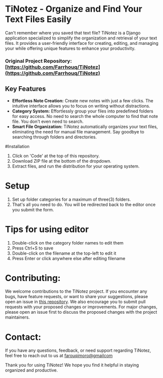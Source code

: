 # TiNotez - Organize and Find Your Text Files Easily

Can't remember where you saved that text file? TiNotez is a Django application specialized to simplify the organization and retrieval of your text files. It provides a user-friendly interface for creating, editing, and managing your 
while offering unique features to enhance your productivity.


### Original Project Repository: [https://github.com/Farrhouq/TiNotez](https://github.com/Farrhouq/TiNotez)


## Key Features

- **Effortless Note Creation:** Create new notes with just a few clicks. The intuitive interface allows you to focus on writing without distractions.
- **Category System:** Effortlessly group your files into predefined folders for easy access. No need to search the whole computer to find that note file. You don't even need to search.
- **Smart File Organization:** TiNotez automatically organizes your text files, eliminating the need for manual file management. Say goodbye to searching through folders and directories.

#Installation
1. Click on 'Code' at the top of this repository.
2. Download ZIP file at the bottom of the dropdown.
3. Extract files, and run the distribution for your operating system.

# Setup
1. Set up folder categories for a maximum of three(3) folders.
2. That's all you need to do. You will be redirected back to the editor once you submit the form.

# Tips for using editor
1. Double-click on the category folder names to edit them
2. Press Ctrl+S to save
3. Double-click on the filename at the top-left to edit it
4. Press Enter or click anywhere else after editing filename


# Contributing:
We welcome contributions to the TiNotez project. If you encounter any bugs, have feature requests, or want to share your suggestions, please open an issue in [this repository](https://github.com/Farrhouq/TiNotez.git). We also encourage you to submit pull requests with your proposed changes or improvements. For major changes, please open an issue first to discuss the proposed changes with the project maintainers.

# Contact:
If you have any questions, feedback, or need support regarding TiNotez, feel free to reach out to us at [farouqimoro@gmailcom](mailto:farouqimoro@gmail.com)

Thank you for using TiNotez! We hope you find it helpful in staying organized and productive.








